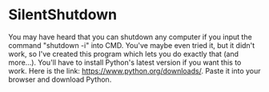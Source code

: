 # SilentShutdown
You may have heard that you can shutdown any computer if you input the command "shutdown -i" into CMD. You've maybe even tried it, but it didn't work, so I've created this program which lets you do exactly that (and more...). You'll have to install Python's latest version if you want this to work. Here is the link: https://www.python.org/downloads/. Paste it into your browser and download Python.

